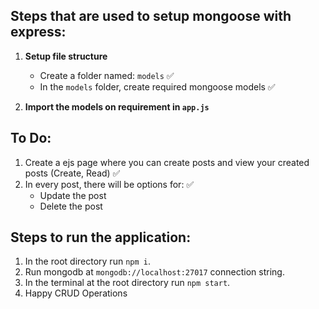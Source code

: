 ## Steps that are used to setup mongoose with express: 

1. **Setup file structure**
    - Create a folder named: `models` ✅
    - In the `models` folder, create required mongoose models ✅

2. **Import the models on requirement in `app.js`**

## To Do: 

1. Create a ejs page where you can create posts and view your created posts (Create, Read) ✅
2. In every post, there will be options for: ✅
    - Update the post
    - Delete the post

## Steps to run the application:
1. In the root directory run `npm i`.
2. Run mongodb at `mongodb://localhost:27017` connection string.
3. In the terminal at the root directory run `npm start`.
4. Happy CRUD Operations